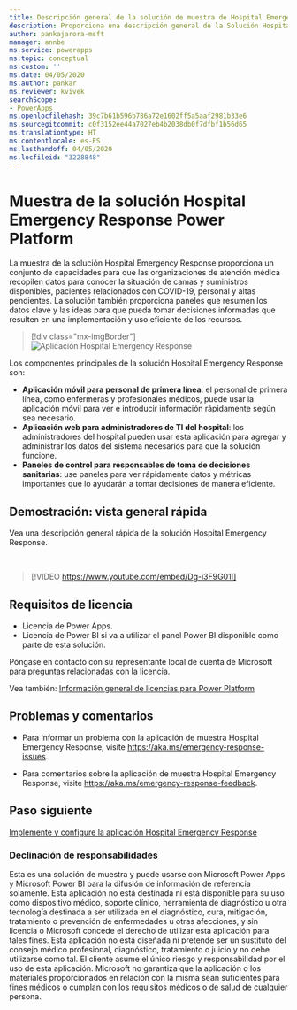 ```yaml
---
title: Descripción general de la solución de muestra de Hospital Emergency Response para Power Platform | Documentos de Microsoft
description: Proporciona una descripción general de la Solución Hospital Emergency Response.
author: pankajarora-msft
manager: annbe
ms.service: powerapps
ms.topic: conceptual
ms.custom: ''
ms.date: 04/05/2020
ms.author: pankar
ms.reviewer: kvivek
searchScope:
- PowerApps
ms.openlocfilehash: 39c7b61b596b786a72e1602ff5a5aaf2981b33e6
ms.sourcegitcommit: c0f3152ee44a7027eb4b2038db0f7dfbf1b56d65
ms.translationtype: HT
ms.contentlocale: es-ES
ms.lasthandoff: 04/05/2020
ms.locfileid: "3228848"
---
```

# <a name="hospital-emergency-response---power-platform-sample-solution"></a>Muestra de la solución Hospital Emergency Response Power Platform

La muestra de la solución Hospital Emergency Response proporciona un conjunto de capacidades para que las organizaciones de atención médica recopilen datos para conocer la situación de camas y suministros disponibles, pacientes relacionados con COVID-19, personal y altas pendientes. La solución también proporciona paneles que resumen los datos clave y las ideas para que pueda tomar decisiones informadas que resulten en una implementación y uso eficiente de los recursos.

> [!div class="mx-imgBorder"] 
> ![Aplicación Hospital Emergency Response](media/conf-ermerg-response-solution-overview.png)

Los componentes principales de la solución Hospital Emergency Response son:

- **Aplicación móvil para personal de primera línea**: el personal de primera línea, como enfermeras y profesionales médicos, puede usar la aplicación móvil para ver e introducir información rápidamente según sea necesario.
- **Aplicación web para administradores de TI del hospital**: los administradores del hospital pueden usar esta aplicación para agregar y administrar los datos del sistema necesarios para que la solución funcione.
- **Paneles de control para responsables de toma de decisiones sanitarias**: use paneles para ver rápidamente datos y métricas importantes que lo ayudarán a tomar decisiones de manera eficiente.

## <a name="demo-quick-overview"></a>Demostración: vista general rápida

Vea una descripción general rápida de la solución Hospital Emergency Response.

<br/>

> [!VIDEO https://www.youtube.com/embed/Dg-i3F9G01I]

## <a name="licensing-requirements"></a>Requisitos de licencia

- Licencia de Power Apps.
- Licencia de Power BI si va a utilizar el panel Power BI disponible como parte de esta solución.

Póngase en contacto con su representante local de cuenta de Microsoft para preguntas relacionadas con la licencia.

Vea también: [Información general de licencias para Power Platform](https://docs.microsoft.com/power-platform/admin/pricing-billing-skus)

## <a name="issues-and-feedback"></a>Problemas y comentarios

- Para informar un problema con la aplicación de muestra Hospital Emergency Response, visite <https://aka.ms/emergency-response-issues>.

- Para comentarios sobre la aplicación de muestra Hospital Emergency Response, visite <https://aka.ms/emergency-response-feedback>.

## <a name="next-step"></a>Paso siguiente

[Implemente y configure la aplicación Hospital Emergency Response](deploy-configure.md)

### <a name="disclaimer"></a>Declinación de responsabilidades

Esta es una solución de muestra y puede usarse con Microsoft Power Apps y Microsoft Power BI para la difusión de información de referencia solamente. Esta aplicación no está destinada ni está disponible para su uso como dispositivo médico, soporte clínico, herramienta de diagnóstico u otra tecnología destinada a ser utilizada en el diagnóstico, cura, mitigación, tratamiento o prevención de enfermedades u otras afecciones, y sin licencia o Microsoft concede el derecho de utilizar esta aplicación para tales fines. Esta aplicación no está diseñada ni pretende ser un sustituto del consejo médico profesional, diagnóstico, tratamiento o juicio y no debe utilizarse como tal. El cliente asume el único riesgo y responsabilidad por el uso de esta aplicación. Microsoft no garantiza que la aplicación o los materiales proporcionados en relación con la misma sean suficientes para fines médicos o cumplan con los requisitos médicos o de salud de cualquier persona.
